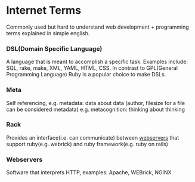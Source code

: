 # Internet Terms

Commonly used but hard to understand web development + programming terms explained in simple english.

### DSL(Domain Specific Language) 
A language that is meant to accomplish a specific task. Examples include: SQL, rake, make, XML, YAML, HTML, CSS. In contrast to GPL(General Programming Language)
Ruby is a popular choice to make DSLs.

### Meta 
Self referencing, e.g. metadata: data about data (author, filesize for a file can be considered metadata)
                  e.g. metacognition: thinking about thinking
                  
### Rack
Provides an interface(i.e. can communicate) between [webservers](#webservers) that support ruby(e.g. webrick) and ruby framework(e.g. ruby on rails) 

### <a name='webservers'></a>Webservers
Software that interprets HTTP, examples: Apache, WEBrick, NGINX
